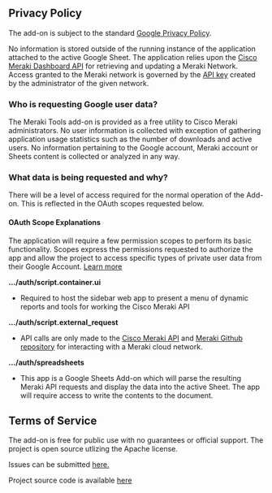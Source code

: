 ## Privacy Policy

The add-on is subject to the standard [Google Privacy Policy](https://policies.google.com/privacy). 

No information is stored outside of the running instance of the application attached to the active Google Sheet. The application relies upon the [Cisco Meraki Dashboard API](https://developer.cisco.com/meraki/api) for retrieving and updating a Meraki Network. Access granted to the Meraki network is governed by the [API key](https://developer.cisco.com/meraki/api/#/rest/getting-started/enabling-the-dashboard-api) created by the administrator of the given network. 


### Who is requesting Google user data? 

The Meraki Tools add-on is provided as a free utility to Cisco Meraki administrators. No user information is collected with exception of gathering application usage statistics such as the number of downloads and active users. No information pertaining to the Google account, Meraki account or Sheets content is collected or analyzed in any way. 

### What data is being requested and why?

There will be a level of access required for the normal operation of the Add-on. This is reflected in the OAuth scopes requested below. 

#### OAuth Scope Explanations

The application will require a few permission scopes to perform its basic functionality. Scopes express the permissions requested to authorize the app and allow the project to access specific types of private user data from their Google Account. [Learn more](https://developers.google.com/identity/protocols/oauth2/scopes)

**.../auth/script.container.ui**

- Required to host the sidebar web app to present a menu of dynamic reports and tools for working the Cisco Meraki API

**.../auth/script.external_request**

- API calls are only made to the [Cisco Meraki API](https://developer.cisco.com/meraki/api-v1/) and [Meraki Github repository](https://github.com/meraki/openapi/releases) for interacting with a Meraki cloud network. 

**.../auth/spreadsheets**

- This app is a Google Sheets Add-on which will parse the resulting Meraki API requests and display the data into the active Sheet. The app will require access to write the contents to the document.


## Terms of Service

The add-on is free for public use with no guarantees or official support. The project is open source utlizing the Apache license. 

Issues can be submitted [here.](https://github.com/dexterlabora/meraki-tools-gas-vue-webpack/issues)

Project source code is available [here](https://github.com/dexterlabora/meraki-tools-gas-vue-webpack)
